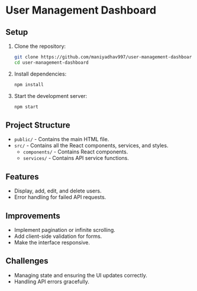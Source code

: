 # User Management Dashboard

## Setup

1. Clone the repository:

   ```sh
   git clone https://github.com/maniyadhav997/user-management-dashboard.git
   cd user-management-dashboard
   ```

2. Install dependencies:

   ```sh
   npm install
   ```

3. Start the development server:
   ```sh
   npm start
   ```

## Project Structure

- `public/` - Contains the main HTML file.
- `src/` - Contains all the React components, services, and styles.
  - `components/` - Contains React components.
  - `services/` - Contains API service functions.

## Features

- Display, add, edit, and delete users.
- Error handling for failed API requests.

## Improvements

- Implement pagination or infinite scrolling.
- Add client-side validation for forms.
- Make the interface responsive.

## Challenges

- Managing state and ensuring the UI updates correctly.
- Handling API errors gracefully.
